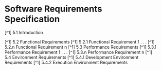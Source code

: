 # Software Requirements Specification

[^1] 5.1   Introduction
            
[^1] 5.2   Functional Requirements
[^1] 5.2.1 Functional Requirement 1
                    .
                    .
                    .
[^1] 5.2.n Functional Requirement n
[^1] 5.3   Performance Requirements
[^1] 5.3.1 Performance Requirement 1
                    .
                    .
                    .
[^1] 5.3.n Performance Requirement n
[^1] 5.4   Environment Requirements
[^1] 5.4.1 Development Environment Requirements
[^1] 5.4.2 Execution Environment Requirements
